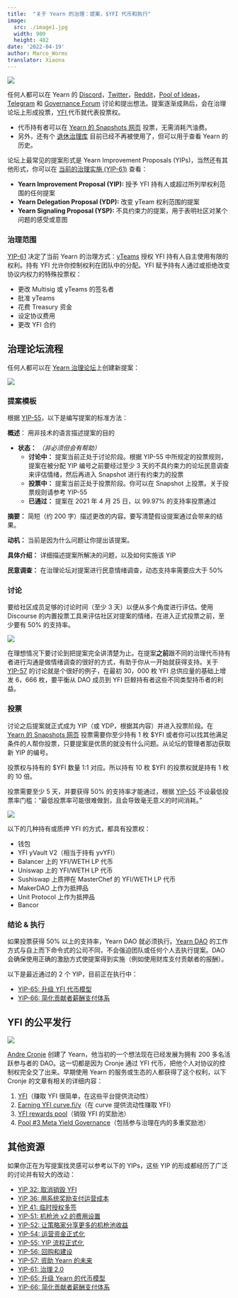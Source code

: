 ```yaml
---
title:  "关于 Yearn 的治理：提案，$YFI 代币和执行"
image:
  src: ./image1.jpg
  width: 900
  height: 482
date: '2022-04-19'
author: Marco_Worms
translator: Xiaona
---
```


![](./image1.jpg?w=900&h=482)

任何人都可以在 Yearn 的 [Discord](https://discord.com/invite/6PNv2nF)，[Twitter](https://twitter.com/iearnfinance)，[Reddit](https://www.reddit.com/r/yearn_finance)，[Pool of Ideas](https://yearnfinance.notion.site/yearnfinance/Pool-of-Ideas-d75383ade9154d8bb6163388c6c2b39b)，[Telegram](https://t.me/yearnfinance/) 和 [Governance Forum](https://gov.yearn.finance/)  讨论和提出想法。提案逐渐成熟后，会在治理论坛上形成投票，[YFI ](https://www.coingecko.com/en/coins/yearn-finance) 代币就代表投票权。

- 代币持有者可以在 [Yearn 的 Snapshots 网页](https://yearn.snapshot.page/#/) 投票，无需消耗汽油费。
- 另外，还有个 [退休治理库](https://docs.yearn.finance/contributing/governance/proposal-repository) 目前已经不再被使用了，但可以用于查看 Yearn 的历史。

论坛上最常见的提案形式是 Yearn Improvement Proposals (YIPs)，当然还有其他形式，你可以在 [当前的治理实施 (YIP-61)](https://gov.yearn.finance/t/yip-61-governance-2-0/10460) 查看：

- **Yearn Improvement Proposal (YIP):** 授予 YFI 持有人或超过所列举权利范围的任何提案
- **Yearn Delegation Proposal (YDP):** 改变 yTeam 权利范围的提案
- **Yearn Signaling Proposal (YSP):** 不具约束力的提案，用于表明社区对某个问题的感受或意图

### 治理范围

[YIP-61](https://gov.yearn.finance/t/yip-61-governance-2-0/10460) 决定了当前 Yearn 的治理方式：[yTeams](https://gov.yearn.finance/t/yip-61-governance-2-0/10460#yteams-9) 授权 YFI 持有人自主使用有限的权利。持有 YFI 允许你控制权利在团队中的分配。YFI 赋予持有人通过或拒绝改变协议内权力的特殊投票权：

- 更改 Multisig 或 yTeams 的签名者
- 批准 yTeams
- 花费 Treasury 资金
- 设定协议费用
- 更改 YFI 合约

## 治理论坛流程 

任何人都可以在 [Yearn 治理论坛](https://gov.yearn.finance/)上创建新提案：

![](./image2.jpg?w=900&h=486)

### 提案模板

根据 [YIP-55](https://gov.yearn.finance/t/yip-55-formalize-the-yip-process/7959)，以下是编写提案的标准方法：

**概述**：
用非技术的语言描述提案的目的

- **状态：** *（非必须但会有帮助）*
    - **讨论中：** 提案当前正处于讨论阶段。根据 YIP-55 中所规定的投票规则，提案在被分配 YIP 编号之前要经过至少 3 天的不具约束力的论坛民意调查来评估情绪，然后再进入 Snapshot 进行有约束力的投票
    - **投票中：** 提案当前正处于投票阶段。你可以在 Snapshot 上投票。关于投票规则请参考 YIP-55
    - **已通过：** 提案在 2021 年 4 月 25 日，以 99.97% 的支持率投票通过

**摘要：**
简短（约 200 字）描述更改的内容。要写清楚假设提案通过会带来的结果。

**动机：**
当前是因为什么问题让你提出该提案。

**具体介绍：**
详细描述提案所解决的问题，以及如何实施该 YIP

**民意调查：**
在治理论坛对提案进行民意情绪调查，动态支持率需要应大于 50%

### 讨论

要给社区成员足够的讨论时间（至少 3 天）以便从多个角度进行评估。使用 Discourse 的内置投票工具来评估社区对提案的情绪，在进入正式投票之前，至少要有 50% 的支持率。

![](./image3.jpg?w=900&h=351)

在理想情况下要讨论到把提案完全讲清楚为止。在提案**之前**跟不同的治理代币持有者进行沟通是做情绪调查的很好的方式，有助于你从一开始就获得支持。关于 [YIP-57](https://gov.yearn.finance/t/yip-57-funding-yearns-future/9319) 的讨论就是个很好的例子，在最初 30，000 枚 YFI 总供应量的基础上增发 6，666 枚，要平衡从 DAO 成员到 YFI 巨鲸持有者这些不同类型持币者的利益。

### 投票

讨论之后提案就正式成为 YIP（或 YDP，根据其内容）并进入投票阶段。在 [Yearn 的 Snapshots 网页](https://yearn.snapshot.page/#/) 投票需要你至少持有 1 枚 $YFI 或者你可以找其他满足条件的人帮你投票，只要提案是优质的就没有什么问题。从论坛的管理者那边获取新 YIP 的编号。

投票权与持有的 $YFI 数量 1:1 对应。所以持有 10 枚 $YFI 的投票权就是持有 1 枚的 10 倍。

投票需要至少 5 天，并要获得 50% 的支持率才能通过，根据 [YIP-55](https://gov.yearn.finance/t/yip-55-formalize-the-yip-process/7959) 不设最低投票率门槛：“最低投票率可能很难做到，且会导致毫无意义的时间消耗。”

![](./image4.jpg?w=900&h=543)

以下的几种持有或质押 YFI 的方式，都具有投票权：
- 钱包
- YFI yVault V2（相当于持有 yvYFI）
- Balancer 上的 YFI/WETH LP 代币
- Uniswap 上的 YFI/WETH LP 代币
- Sushiswap 上质押在 MasterChef 的 YFI/WETH LP 代币
- MakerDAO 上作为抵押品
- Unit Protocol 上作为抵押品
- Bancor

### 结论 & 执行

如果投票获得 50% 以上的支持率，Yearn DAO 就必须执行。[Yearn DAO](https://yearnfinance.notion.site/yearnfinance/Welcome-to-Yearn-Finance-26d6c4210e3e405c9f02f84ba567a249) 的工作方式与自上而下命令式的公司不同，不会强迫团队或任何个人去执行提案。DAO 会确保使用正确的激励方式使提案得到实施（例如使用财库支付贡献者的报酬）。

以下是最近通过的 2 个 YIP，目前正在执行中：

- [YIP-65: 升级 YFI 代币模型](https://gov.yearn.finance/t/yip-65-evolving-yfi-tokenomics/11994)
- [YIP-66: 简化贡献者薪酬支付体系](https://gov.yearn.finance/t/yip-66-streamlining-contributor-compensation/12247)

## YFI 的公平发行

![](./image5.jpg?w=900&h=228)

[Andre Cronje](https://medium.com/@andrecronje) 创建了 Yearn，他当初的一个想法现在已经发展为拥有 200 多名活跃参与者的 DAO。这一切都是因为 Cronje 通过 YFI 代币，把他个人对协议的控制权完全交了出来。早期使用 Yearn 的服务或生态的人都获得了这个权利，以下 Cronje 的文章有相关的详细内容：

1) [YFI](https://medium.com/iearn/yfi-df84573db81)（赚取 YFI 很简单，在这些平台提供流动性）
2) [Earning YFI curve.fi/y](https://medium.com/iearn/earning-yfi-y-curve-fi-53b5fd347f0f)（在 curve 提供流动性赚取 YFI）
3) [YFI rewards pool](https://medium.com/iearn/yfi-rewards-pool-810ef9256ec6)（销毁 YFI 的奖励池）
4) [Pool #3 Meta Yield Governance](https://medium.com/iearn/pool-3-meta-yield-governance-58f68e6d2f19)（包括参与治理在内的多重奖励池）

## 其他资源

如果你正在为写提案找灵感可以参考以下的 YIPs，这些 YIP 的形成都经历了广泛的讨论并有较大的改动：

- [YIP 32: 取消销毁 YFI](https://gov.yearn.finance/t/yip-32-remove-yfi-burning/1907)
- [YIP 36: 用系统奖励支付运营成本](https://gov.yearn.finance/t/yip-36-system-rewards-as-operational-capital/2311)
- [YIP 41: 临时授权多签](https://gov.yearn.finance/t/yip-41-temporarily-empower-multisig/3630/2)
- [YIP-51: 机枪池 v2 的费用设置](https://gov.yearn.finance/t/yip-51-set-vault-v2-fee-structure/7752)
- [YIP-52: 让策略家分享更多的机枪池收益](https://gov.yearn.finance/t/yip-52-make-strategist-skin-in-game-partner-for-make-benefit-of-glorious-brain-of-yearn/7856)
- [YIP-54: 运营资金正式化](https://gov.yearn.finance/t/yip-54-formalize-operations-funding/7956)
- [YIP-55: YIP 流程正式化](https://gov.yearn.finance/t/yip-55-formalize-the-yip-process/7959)
- [YIP-56: 回购和建设](https://gov.yearn.finance/t/yip-56-buyback-and-build/8929)
- [YIP-57: 资助 Yearn 的未来](https://gov.yearn.finance/t/yip-57-funding-yearns-future/9319)
- [YIP-61: 治理 2.0](https://gov.yearn.finance/t/yip-61-governance-2-0/10460)
- [YIP-65: 升级 Yearn 的代币模型](https://gov.yearn.finance/t/yip-65-evolving-yfi-tokenomics/11994)
- [YIP-66: 简化贡献者薪酬支付体系](https://gov.yearn.finance/t/yip-66-streamlining-contributor-compensation/12247)
